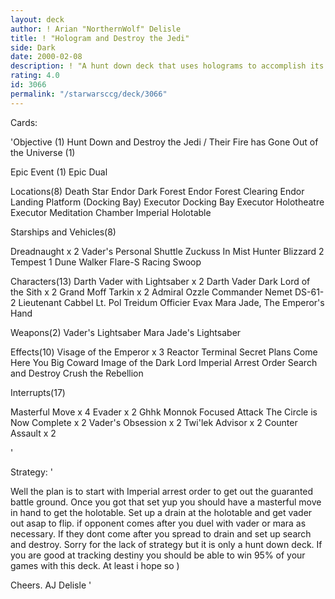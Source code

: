 ```yaml
---
layout: deck
author: ! Arian "NorthernWolf" Delisle
title: ! "Hologram and Destroy the Jedi"
side: Dark
date: 2000-02-08
description: ! "A hunt down deck that uses holograms to accomplish its tasks."
rating: 4.0
id: 3066
permalink: "/starwarsccg/deck/3066"
---
```

Cards: 

'Objective (1)
Hunt Down and Destroy the Jedi / Their Fire has Gone Out of the Universe (1)

Epic Event (1)
Epic Dual

Locations(8)
Death Star
Endor Dark Forest
Endor Forest Clearing
Endor Landing Platform (Docking Bay)
Executor Docking Bay
Executor Holotheatre
Executor Meditation Chamber
Imperial Holotable

Starships and Vehicles(8)

Dreadnaught x 2
Vader's Personal Shuttle
Zuckuss In Mist Hunter
Blizzard 2
Tempest 1
Dune Walker
Flare-S Racing Swoop


Characters(13)
Darth Vader with Lightsaber x 2
Darth Vader Dark Lord of the Sith x 2
Grand Moff Tarkin x 2
Admiral Ozzle
Commander Nemet
DS-61-2
Lieutenant Cabbel
Lt. Pol Treidum
Officier Evax
Mara Jade, The Emperor's Hand

Weapons(2)
Vader's Lightsaber
Mara Jade's Lightsaber


Effects(10)
Visage of the Emperor x 3
Reactor Terminal
Secret Plans
Come Here You Big Coward
Image of the Dark Lord
Imperial Arrest Order
Search and Destroy
Crush the Rebellion

Interrupts(17)

Masterful Move x 4
Evader x 2
Ghhk
Monnok
Focused Attack
The Circle is Now Complete x 2
Vader's Obsession x 2
Twi'lek Advisor x 2
Counter Assault x 2

'

Strategy: '

Well the plan is to start with Imperial arrest order to get out the guaranted battle ground. Once you got that set yup you should have a masterful move in hand to get the holotable. Set up a drain at the holotable and get vader out asap to flip. if opponent comes after you duel with vader or mara as necessary. If they dont come after you spread to drain and set up search and destroy.
Sorry for the lack of strategy but it is only a hunt down deck. If you are good at tracking destiny you should be able to win 95% of your games with this deck. At least i hope so )

Cheers.
AJ Delisle '
